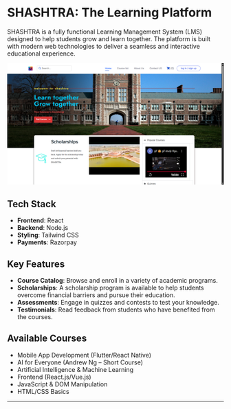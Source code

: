 # SHASHTRA: The Learning Platform

SHASHTRA is a fully functional Learning Management System (LMS) designed to help students grow and learn together. The platform is built with modern web technologies to deliver a seamless and interactive educational experience.


![image alt](https://github.com/rakeshsoniiii/Shashstra.lms/blob/main/Screenshot%20(184).png?raw=true
)




## Tech Stack

* **Frontend**: React
* **Backend**: Node.js
* **Styling**: Tailwind CSS
* **Payments**: Razorpay

## Key Features

* **Course Catalog**: Browse and enroll in a variety of academic programs.
* **Scholarships**: A scholarship program is available to help students overcome financial barriers and pursue their education.
* **Assessments**: Engage in quizzes and contests to test your knowledge.
* **Testimonials**: Read feedback from students who have benefited from the courses.

## Available Courses

* Mobile App Development (Flutter/React Native)
* AI for Everyone (Andrew Ng – Short Course)
* Artificial Intelligence & Machine Learning
* Frontend (React.js/Vue.js)
* JavaScript & DOM Manipulation
* HTML/CSS Basics

***
